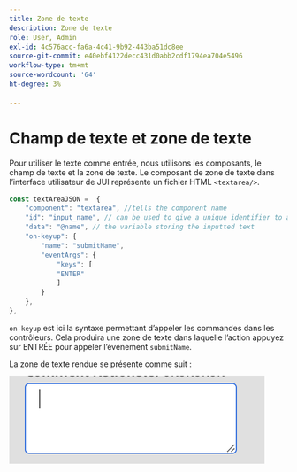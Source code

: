 ```yaml
---
title: Zone de texte
description: Zone de texte
role: User, Admin
exl-id: 4c576acc-fa6a-4c41-9b92-443ba51dc8ee
source-git-commit: e40ebf4122decc431d0abb2cdf1794ea704e5496
workflow-type: tm+mt
source-wordcount: '64'
ht-degree: 3%

---
```


# Champ de texte et zone de texte

Pour utiliser le texte comme entrée, nous utilisons les composants, le champ de texte et la zone de texte.
Le composant de zone de texte dans l’interface utilisateur de JUI représente un fichier HTML `<textarea/>`.

```js title="textArea.js"
const textAreaJSON =  {
    "component": "textarea", //tells the component name
    "id": "input_name", // can be used to give a unique identifier to a component
    "data": "@name", // the variable storing the inputted text
    "on-keyup": {
        "name": "submitName",
        "eventArgs": {
            "keys": [
            "ENTER"
            ]
        }
    },
},
```

`on-keyup` est ici la syntaxe permettant d’appeler les commandes dans les contrôleurs.
Cela produira une zone de texte dans laquelle l’action appuyez sur ENTRÉE pour appeler l’événement `submitName`.

La zone de texte rendue se présente comme suit :

![text-area](./imgs/text_area.png "Zone de texte")
